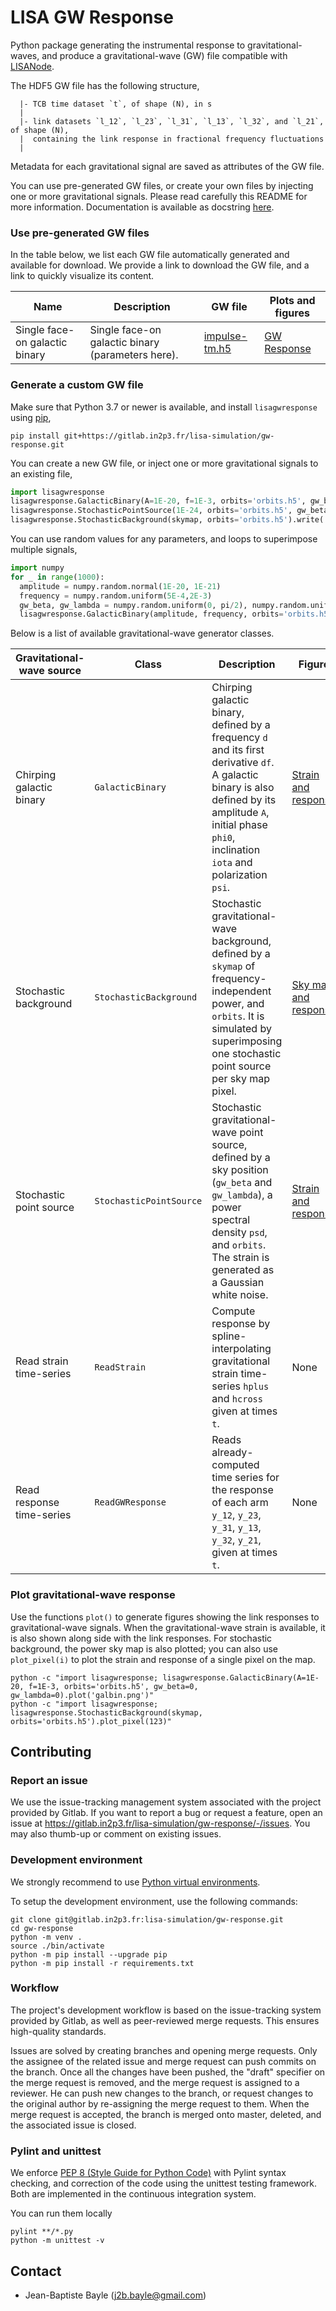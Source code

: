# LISA GW Response

Python package generating the instrumental response to gravitational-waves, and produce a gravitational-wave (GW) file compatible with [LISANode](https://gitlab.in2p3.fr/j2b.bayle/LISANode).

The HDF5 GW file has the following structure,
```
  |- TCB time dataset `t`, of shape (N), in s
  |
  |- link datasets `l_12`, `l_23`, `l_31`, `l_13`, `l_32`, and `l_21`, of shape (N),
  |  containing the link response in fractional frequency fluctuations
  |
```

Metadata for each gravitational signal are saved as attributes of the GW file.

You can use pre-generated GW files, or create your own files by injecting one or more gravitational signals. Please read carefully this README for more information. Documentation is available as docstring [here](https://gitlab.in2p3.fr/lisa-simulation/gw-response/-/blob/master/lisagwresponse/core.py).

### Use pre-generated GW files

In the table below, we list each GW file automatically generated and available for download. We provide a link to download the GW file, and a link to quickly visualize its content.

| Name | Description | GW file | Plots and figures |
|------|-------------|---------|-------------------|
| Single face-on galactic binary | Single face-on galactic binary (parameters here). | [impulse-tm.h5](https://gitlab.in2p3.fr/lisa-simulation/gw-response/-/jobs/artifacts/master/raw/faceon-galbin.h5?job=faceon-galbin) | [GW Response](https://gitlab.in2p3.fr/lisa-simulation/gw-response/-/jobs/artifacts/master/browse?job=faceon-galbin) |

### Generate a custom GW file

Make sure that Python 3.7 or newer is available, and install `lisagwresponse` using [pip](https://pip.pypa.io/en/stable/),
```
pip install git+https://gitlab.in2p3.fr/lisa-simulation/gw-response.git
```

You can create a new GW file, or inject one or more gravitational signals to an existing file,
```python
import lisagwresponse
lisagwresponse.GalacticBinary(A=1E-20, f=1E-3, orbits='orbits.h5', gw_beta=0, gw_lambda=0).write('gw.h5')
lisagwresponse.StochasticPointSource(1E-24, orbits='orbits.h5', gw_beta=pi/2, gw_lambda=pi/2).write('gw.h5')
lisagwresponse.StochasticBackground(skymap, orbits='orbits.h5').write('gw.h5')
```

You can use random values for any parameters, and loops to superimpose multiple signals,
```python
import numpy
for _ in range(1000):
  amplitude = numpy.random.normal(1E-20, 1E-21)
  frequency = numpy.random.uniform(5E-4,2E-3)
  gw_beta, gw_lambda = numpy.random.uniform(0, pi/2), numpy.random.uniform(0, 2 * pi)
  lisagwresponse.GalacticBinary(amplitude, frequency, orbits='orbits.h5', gw_beta=gw_beta, gw_lambda=gw_lambda).write()
```

 Below is a list of available gravitational-wave generator classes.

| Gravitational-wave source | Class | Description | Figure |
|-------------|--------------|-------------|--------|
| Chirping galactic binary | `GalacticBinary` | Chirping galactic binary, defined by a frequency `d` and its first derivative `df`. A galactic binary is also defined by its amplitude `A`, initial phase `phi0`, inclination `iota` and polarization `psi`. | [Strain and response](https://gitlab.in2p3.fr/lisa-simulation/gw-response/-/jobs/artifacts/master/file/galactic-binary.pdf?job=galactic-binary) |
| Stochastic background | `StochasticBackground` | Stochastic gravitational-wave background, defined by a `skymap` of frequency-independent power, and `orbits`. It is simulated by superimposing one stochastic point source per sky map pixel. | [Sky map and response](https://gitlab.in2p3.fr/lisa-simulation/gw-response/-/jobs/artifacts/master/file/stochastic-background.pdf?job=stochastic-background) |
| Stochastic point source | `StochasticPointSource` | Stochastic gravitational-wave point source, defined by a sky position (`gw_beta` and `gw_lambda`), a power spectral density `psd`, and `orbits`. The strain is generated as a Gaussian white noise. | [Strain and response](https://gitlab.in2p3.fr/lisa-simulation/gw-response/-/jobs/artifacts/master/file/stochastic-point-source.pdf?job=stochastic-point-source) |
| Read strain time-series | `ReadStrain` | Compute response by spline-interpolating gravitational strain time-series `hplus` and `hcross` given at times `t`. | None |
| Read response time-series | `ReadGWResponse` | Reads already-computed time series for the response of each arm `y_12`, `y_23`, `y_31`, `y_13`, `y_32`, `y_21`, given at times `t`. | None |

### Plot gravitational-wave response

Use the functions `plot()` to generate figures showing the link responses to gravitational-wave signals. When the gravitational-wave strain is available, it is also shown along side with the link responses. For stochastic background, the power sky map is also plotted; you can also use `plot_pixel(i)` to plot the strain and response of a single pixel on the map.
```
python -c "import lisagwresponse; lisagwresponse.GalacticBinary(A=1E-20, f=1E-3, orbits='orbits.h5', gw_beta=0, gw_lambda=0).plot('galbin.png')"
python -c "import lisagwresponse; lisagwresponse.StochasticBackground(skymap, orbits='orbits.h5').plot_pixel(123)"
```

## Contributing

### Report an issue

We use the issue-tracking management system associated with the project provided by Gitlab. If you want to report a bug or request a feature, open an issue at https://gitlab.in2p3.fr/lisa-simulation/gw-response/-/issues. You may also thumb-up or comment on existing issues.

### Development environment

We strongly recommend to use [Python virtual environments](https://docs.python.org/3/tutorial/venv.html).

To setup the development environment, use the following commands:
```
git clone git@gitlab.in2p3.fr:lisa-simulation/gw-response.git
cd gw-response
python -m venv .
source ./bin/activate
python -m pip install --upgrade pip
python -m pip install -r requirements.txt
```

### Workflow

The project's development workflow is based on the issue-tracking system provided by Gitlab, as well as peer-reviewed merge requests. This ensures high-quality standards.

Issues are solved by creating branches and opening merge requests. Only the assignee of the related issue and merge request can push commits on the branch. Once all the changes have been pushed, the "draft" specifier on the merge request is removed, and the merge request is assigned to a reviewer. He can push new changes to the branch, or request changes to the original author by re-assigning the merge request to them. When the merge request is accepted, the branch is merged onto master, deleted, and the associated issue is closed.

### Pylint and unittest

We enforce [PEP 8 (Style Guide for Python Code)](https://www.python.org/dev/peps/pep-0008/) with Pylint syntax checking, and correction of the code using the unittest testing framework. Both are implemented in the continuous integration system.

You can run them locally
```
pylint **/*.py
python -m unittest -v
```

## Contact

* Jean-Baptiste Bayle (j2b.bayle@gmail.com)
